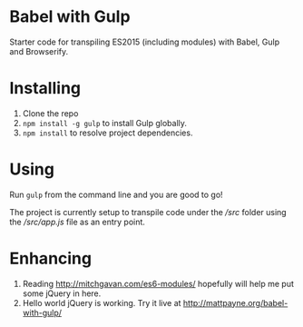 # Babel with Gulp

Starter code for transpiling ES2015 (including modules) with Babel, Gulp and Browserify.


# Installing

1. Clone the repo
2. `npm install -g gulp` to install Gulp globally.
3. `npm install` to resolve project dependencies.

# Using

Run `gulp` from the command line and you are good to go!

The project is currently setup to transpile code under the _/src_ folder using the
_/src/app.js_ file as an entry point.

# Enhancing
1. Reading http://mitchgavan.com/es6-modules/ hopefully will help me put some jQuery in here.
1. Hello world jQuery is working.  Try it live at http://mattpayne.org/babel-with-gulp/